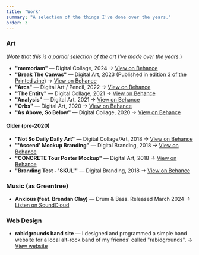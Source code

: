 ```yaml
---
title: "Work"
summary: "A selection of the things I've done over the years."
order: 3
---
```

### Art

(_Note that this is a partial selection of the art I've made over the years._)

- **"memoriam"** — Digital Collage, 2024 → [View on Behance](https://www.behance.net/gallery/190540611/memoriam)
- **"Break The Canvas"** — Digital Art, 2023 (Published in [edition 3 of the Printed zine](https://printedzine.com/three)) → [View on Behance](https://www.behance.net/gallery/172919393/Break-The-Canvas)
- **"Arcs"** — Digital Art / Pencil, 2022 → [View on Behance](https://www.behance.net/gallery/146271735/Arcs)
- **"The Entity"** — Digital Collage, 2021 → [View on Behance](https://www.behance.net/gallery/146271545/The-Entity)
- **"Analysis"** — Digital Art, 2021 → [View on Behance](https://www.behance.net/gallery/146271471/Analysis)
- **"Orbs"** — Digital Art, 2020 → [View on Behance](https://www.behance.net/gallery/146271387/Orbs)
- **"As Above, So Below"** — Digital Collage, 2020 → [View on Behance](https://www.behance.net/gallery/146271283/As-Above-So-Below)

#### Older (pre-2020)

- **"Not So Daily Daily Art"** — Digital Collage/Art, 2018 → [View on Behance](https://www.behance.net/gallery/73797043/Not-So-Daily-Daily-Art)
- **"'Ascend' Mockup Branding"** — Digital Branding, 2018 → [View on Behance](https://www.behance.net/gallery/71111811/Ascend-Mockup-Brand)
- **"CONCRETE Tour Poster Mockup"** — Digital Art, 2018 → [View on Behance](https://www.behance.net/gallery/64998717/CONCRETE-Tour-Poster-Mockup)
- **"Branding Test - 'SKUL'"** — Digital Branding, 2018 → [View on Behance](https://www.behance.net/gallery/64612745/Branding-Test-SKUL)

### Music (as Greentree)

- **Anxious (feat. Brendan Clay)** — Drum & Bass. Released March 2024 → [Listen on SoundCloud](https://soundcloud.com/greentreemusic/anxious/s-9qctn5vxAat)

### Web Design

- **rabidgrounds band site** — I designed and programmed a simple band website for a local alt-rock band of my friends' called "rabidgrounds". → [View website](https://rabidgrounds.com)
